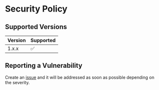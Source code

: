 # Security Policy

## Supported Versions

| Version | Supported          |
|---------|--------------------|
| 1.x.x   | :white_check_mark: |

## Reporting a Vulnerability

Create an [issue](https://github.com/luskaner/aoe2DELanServer/issues) and it will be addressed as soon as possible
depending on the severity.
